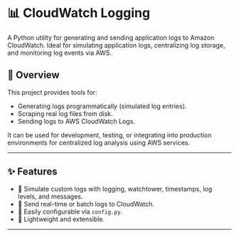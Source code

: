 # 📊 CloudWatch Logging

A Python utility for generating and sending application logs to Amazon CloudWatch. Ideal for simulating application logs, centralizing log storage, and monitoring log events via AWS.


## 🧾 Overview

This project provides tools for:
- Generating logs programmatically (simulated log entries).
- Scraping real log files from disk.
- Sending logs to AWS CloudWatch Logs.

It can be used for development, testing, or integrating into production environments for centralized log analysis using AWS services.

---

## ✨ Features
 
- 🔹 Simulate custom logs with logging, watchtower, timestamps, log levels, and messages.
- 🔹 Send real-time or batch logs to CloudWatch.
- 🔹 Easily configurable via `config.py`.
- 🔹 Lightweight and extensible.

---
